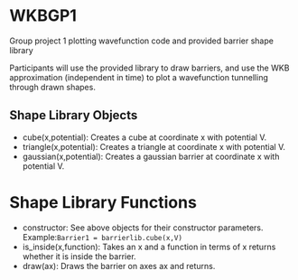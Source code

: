 # WKBGP1
Group project 1 plotting wavefunction code and provided barrier shape library

Participants will use the provided library to draw barriers, and use the WKB approximation (independent in time) to plot a wavefunction tunnelling through drawn shapes.

## Shape Library Objects
- cube(x,potential): Creates a cube at coordinate x with potential V.
- triangle(x,potential): Creates a triangle at coordinate x with potential V.
- gaussian(x,potential): Creates a gaussian barrier at coordinate x with potential V.

# Shape Library Functions
- constructor: See above objects for their constructor parameters. Example:```Barrier1 = barrierlib.cube(x,V)```
- is_inside(x,function): Takes an x and a function in terms of x returns whether it is inside the barrier.
- draw(ax): Draws the barrier on axes ax and returns.
